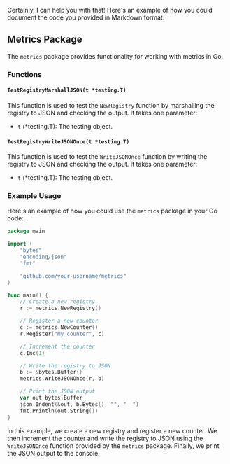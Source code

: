 Certainly, I can help you with that! Here's an example of how you could document the code you provided in Markdown format:

## Metrics Package

The `metrics` package provides functionality for working with metrics in Go.

### Functions

#### `TestRegistryMarshallJSON(t *testing.T)`

This function is used to test the `NewRegistry` function by marshalling the registry to JSON and checking the output. It takes one parameter:

- `t` (*testing.T): The testing object.

#### `TestRegistryWriteJSONOnce(t *testing.T)`

This function is used to test the `WriteJSONOnce` function by writing the registry to JSON and checking the output. It takes one parameter:

- `t` (*testing.T): The testing object.

### Example Usage

Here's an example of how you could use the `metrics` package in your Go code:

```go
package main

import (
    "bytes"
    "encoding/json"
    "fmt"

    "github.com/your-username/metrics"
)

func main() {
    // Create a new registry
    r := metrics.NewRegistry()

    // Register a new counter
    c := metrics.NewCounter()
    r.Register("my_counter", c)

    // Increment the counter
    c.Inc(1)

    // Write the registry to JSON
    b := &bytes.Buffer{}
    metrics.WriteJSONOnce(r, b)

    // Print the JSON output
    var out bytes.Buffer
    json.Indent(&out, b.Bytes(), "", "  ")
    fmt.Println(out.String())
}
```

In this example, we create a new registry and register a new counter. We then increment the counter and write the registry to JSON using the `WriteJSONOnce` function provided by the `metrics` package. Finally, we print the JSON output to the console.